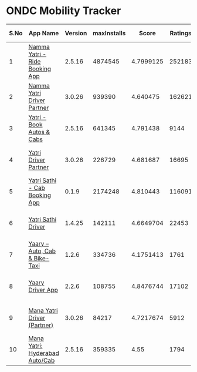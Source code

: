 # ONDC Mobility Tracker

| S.No | App Name | Version | maxInstalls | Score | Ratings | 1 Star | 5 Star | Google Play Info |
|------|----------|---------|-------------|-------|---------|--------|--------|------------------|
| 1 | [Namma Yatri - Ride Booking App](https://play.google.com/store/apps/details?id=in.juspay.nammayatri) | 2.5.16 | 4874545 | 4.7999125 | 252183 | 4471 | 221059 | [Reviews (12580)](https://flatgithub.com/DigitalIndiaArchiver/NammaYatriStats?filename=raw-data%2Freviews%2FReviews_in.juspay.nammayatri.json) - [Permissions (19)](https://flatgithub.com/DigitalIndiaArchiver/NammaYatriStats?filename=raw-data%2Freviews%2FPermissions_in.juspay.nammayatri.json) |
| 2 | [Namma Yatri Driver Partner](https://play.google.com/store/apps/details?id=in.juspay.nammayatripartner) | 3.0.26 | 939390 | 4.640475 | 162621 | 8174 | 138965 | [Reviews (5302)](https://flatgithub.com/DigitalIndiaArchiver/NammaYatriStats?filename=raw-data%2Freviews%2FReviews_in.juspay.nammayatripartner.json) - [Permissions (26)](https://flatgithub.com/DigitalIndiaArchiver/NammaYatriStats?filename=raw-data%2Freviews%2FPermissions_in.juspay.nammayatripartner.json) |
| 3 | [Yatri - Book Autos & Cabs](https://play.google.com/store/apps/details?id=net.openkochi.yatri) | 2.5.16 | 641345 | 4.791438 | 9144 | 199 | 8099 | [Reviews (669)](https://flatgithub.com/DigitalIndiaArchiver/NammaYatriStats?filename=raw-data%2Freviews%2FReviews_net.openkochi.yatri.json) - [Permissions (19)](https://flatgithub.com/DigitalIndiaArchiver/NammaYatriStats?filename=raw-data%2Freviews%2FPermissions_net.openkochi.yatri.json) |
| 4 | [Yatri Driver Partner](https://play.google.com/store/apps/details?id=net.openkochi.yatripartner) | 3.0.26 | 226729 | 4.681687 | 16695 | 616 | 14408 | [Reviews (712)](https://flatgithub.com/DigitalIndiaArchiver/NammaYatriStats?filename=raw-data%2Freviews%2FReviews_net.openkochi.yatripartner.json) - [Permissions (26)](https://flatgithub.com/DigitalIndiaArchiver/NammaYatriStats?filename=raw-data%2Freviews%2FPermissions_net.openkochi.yatripartner.json) |
| 5 | [Yatri Sathi - Cab Booking App](https://play.google.com/store/apps/details?id=in.juspay.jatrisaathi) | 0.1.9 | 2174248 | 4.810443 | 116091 | 1539 | 101586 | [Reviews (6865)](https://flatgithub.com/DigitalIndiaArchiver/NammaYatriStats?filename=raw-data%2Freviews%2FReviews_in.juspay.jatrisaathi.json) - [Permissions (19)](https://flatgithub.com/DigitalIndiaArchiver/NammaYatriStats?filename=raw-data%2Freviews%2FPermissions_in.juspay.jatrisaathi.json) |
| 6 | [Yatri Sathi Driver](https://play.google.com/store/apps/details?id=in.juspay.jatrisaathidriver) | 1.4.25 | 142111 | 4.6649704 | 22453 | 1047 | 19329 | [Reviews (761)](https://flatgithub.com/DigitalIndiaArchiver/NammaYatriStats?filename=raw-data%2Freviews%2FReviews_in.juspay.jatrisaathidriver.json) - [Permissions (25)](https://flatgithub.com/DigitalIndiaArchiver/NammaYatriStats?filename=raw-data%2Freviews%2FPermissions_in.juspay.jatrisaathidriver.json) |
| 7 | [Yaary – Auto, Cab & Bike-Taxi](https://play.google.com/store/apps/details?id=com.yaary.consumer.android) | 1.2.6 | 334736 | 4.1751413 | 1761 | 267 | 1253 | [Reviews (1002)](https://flatgithub.com/DigitalIndiaArchiver/NammaYatriStats?filename=raw-data%2Freviews%2FReviews_com.yaary.consumer.android.json) - [Permissions (10)](https://flatgithub.com/DigitalIndiaArchiver/NammaYatriStats?filename=raw-data%2Freviews%2FPermissions_com.yaary.consumer.android.json) |
| 8 | [Yaary Driver App](https://play.google.com/store/apps/details?id=com.yaary.partner) | 2.2.6 | 108755 | 4.8476744 | 17102 | 546 | 16316 | [Reviews (1644)](https://flatgithub.com/DigitalIndiaArchiver/NammaYatriStats?filename=raw-data%2Freviews%2FReviews_com.yaary.partner.json) - [Permissions (10)](https://flatgithub.com/DigitalIndiaArchiver/NammaYatriStats?filename=raw-data%2Freviews%2FPermissions_com.yaary.partner.json) |
| 9 | [Mana Yatri Driver (Partner)](https://play.google.com/store/apps/details?id=in.mobility.manayatripartner) | 3.0.26 | 84217 | 4.7217674 | 5912 | 212 | 5244 | [Reviews (320)](https://flatgithub.com/DigitalIndiaArchiver/NammaYatriStats?filename=raw-data%2Freviews%2FReviews_in.mobility.manayatripartner.json) - [Permissions (26)](https://flatgithub.com/DigitalIndiaArchiver/NammaYatriStats?filename=raw-data%2Freviews%2FPermissions_in.mobility.manayatripartner.json) |
| 10 | [Mana Yatri: Hyderabad Auto/Cab](https://play.google.com/store/apps/details?id=in.mobility.manayatri) | 2.5.16 | 359335 | 4.55 | 1794 | 119 | 1504 | [Reviews (216)](https://flatgithub.com/DigitalIndiaArchiver/NammaYatriStats?filename=raw-data%2Freviews%2FReviews_in.mobility.manayatri.json) - [Permissions (19)](https://flatgithub.com/DigitalIndiaArchiver/NammaYatriStats?filename=raw-data%2Freviews%2FPermissions_in.mobility.manayatri.json) |
